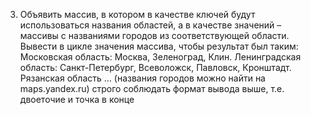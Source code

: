 3. Объявить массив, в котором в качестве ключей будут использоваться названия областей, а в качестве значений – массивы с названиями городов из соответствующей области. 
Вывести в цикле значения массива, чтобы результат был таким:
   Московская область:
   Москва, Зеленоград, Клин.
   Ленинградская область:
   Санкт-Петербург, Всеволожск, Павловск, Кронштадт.
   Рязанская область … (названия городов можно найти на maps.yandex.ru) строго соблюдать формат вывода выше, т.е. двоеточие и точка в конце
